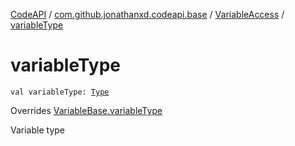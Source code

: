 [CodeAPI](../../index.md) / [com.github.jonathanxd.codeapi.base](../index.md) / [VariableAccess](index.md) / [variableType](.)

# variableType

`val variableType: `[`Type`](http://docs.oracle.com/javase/6/docs/api/java/lang/reflect/Type.html)

Overrides [VariableBase.variableType](../-variable-base/variable-type.md)

Variable type


